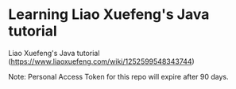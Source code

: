 # Learning Liao Xuefeng's Java tutorial

Liao Xuefeng's Java tutorial (https://www.liaoxuefeng.com/wiki/1252599548343744)

Note: Personal Access Token for this repo will expire after 90 days.

